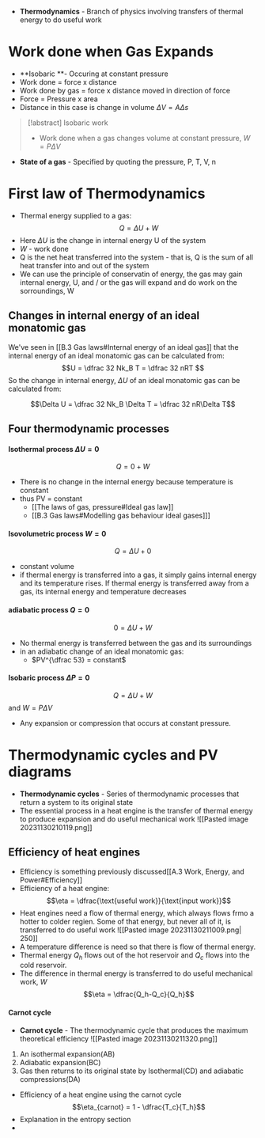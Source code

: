 - **Thermodynamics** - Branch of physics involving transfers of thermal energy to do useful work
# Work done when Gas Expands
- **Isobaric **- Occuring at constant pressure
- Work done = force x distance
- Work done by gas = force x distance moved in direction of force
- Force = Pressure x area 
- Distance in this case is change in volume $\Delta V = A\Delta s$ 
>[!abstract] Isobaric work
>- Work done when a gas changes volume at constant pressure, $W = P\Delta V$

- **State of a gas** - Specified by quoting the pressure, P, T, V, n

# First law of Thermodynamics
- Thermal energy supplied to a gas:
$$Q = \Delta U + W$$
-  Here $\Delta U$ is the change in internal energy U of the system
- $W$ - work done
- Q is the net heat transferred into the system - that is, Q is the sum of all heat transfer into and out of the system
- We can use the principle of conservatin of energy, the gas may gain internal energy, U, and / or the gas will expand and do work on the sorroundings, W
## Changes in internal energy of an ideal monatomic gas
We've seen in [[B.3 Gas laws#Internal energy of an ideal gas]] that the internal energy of an ideal monatomic gas can be calculated from:
$$U = \dfrac 32 Nk_B T = \dfrac 32 nRT $$
So the change in internal energy, $\Delta U$ of an ideal monatomic gas can be calculated from:

$$\Delta U = \dfrac 32 Nk_B \Delta T = \dfrac 32 nR\Delta T$$
## Four thermodynamic processes
#### Isothermal process $\Delta U = 0$
$$Q = 0 + W$$
- There is no change in the internal energy because temperature is constant
- thus PV = constant
	- [[The laws of gas, pressure#Ideal gas law]]
	- [[B.3 Gas laws#Modelling gas behaviour ideal gases]]]
#### Isovolumetric process $W = 0$
$$Q = \Delta U + 0$$
- constant volume
- if thermal energy is transferred into a gas, it simply gains internal energy and its temperature rises. If thermal energy is transferred away from a gas, its internal energy and temperature decreases
#### adiabatic process $Q = 0$
$$0 = \Delta U + W$$
- No thermal energy is transferred between the gas and its surroundings
- in an adiabatic change of an ideal monatomic gas: 
	- $PV^{\dfrac 53} = constant$
#### Isobaric process $\Delta P = 0$
$$Q = \Delta U + W$$
and $W = P\Delta V$
- Any expansion or compression that occurs at constant pressure. 
# Thermodynamic cycles and PV diagrams
- **Thermodynamic cycles** - Series of thermodynamic processes that return a system to its original state
- The essential process in a heat engine is the transfer of thermal energy to produce expansion and do useful mechanical work 
![[Pasted image 20231130210119.png]]
## Efficiency of heat engines
- Efficiency is something previously discussed[[A.3 Work, Energy, and Power#Efficiency]]
- Efficiency of a heat engine:
$$\eta = \dfrac{\text{useful work}}{\text{input work}}$$
- Heat engines need a flow of thermal energy, which always flows frmo a hotter to colder regien. Some of that energy, but never all of it, is transferred to do useful work
![[Pasted image 20231130211009.png| 250]]
- A temperature difference is need so that there is flow of thermal energy. 
- Thermal energy $Q_h$ flows out of the hot reservoir and $Q_c$ flows into the cold reservoir. 
- The difference in thermal energy is transferred to do useful mechanical work, $W$
$$\eta = \dfrac{Q_h-Q_c}{Q_h}$$
#### Carnot cycle
- **Carnot cycle** - The thermodynamic cycle that produces the maximum theoretical efficiency
![[Pasted image 20231130211320.png]]
1. An isothermal expansion(AB)
2. Adiabatic expansion(BC)
3. Gas then returns to its original state by Isothermal(CD) and adiabatic compressions(DA)
- Efficiency of a heat engine using the carnot cycle
$$\eta_{carnot} = 1 - \dfrac{T_c}{T_h}$$
- Explanation in the entropy section
- 
